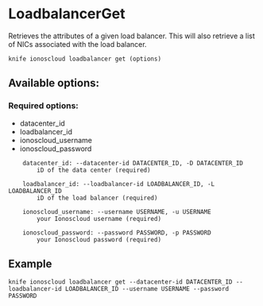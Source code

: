 # LoadbalancerGet

Retrieves the attributes of a given load balancer. This will also retrieve a list of NICs associated with the load balancer.

```text
knife ionoscloud loadbalancer get (options)
```

## Available options:

### Required options:

* datacenter\_id
* loadbalancer\_id
* ionoscloud\_username
* ionoscloud\_password

```text
    datacenter_id: --datacenter-id DATACENTER_ID, -D DATACENTER_ID
        iD of the data center (required)

    loadbalancer_id: --loadbalancer-id LOADBALANCER_ID, -L LOADBALANCER_ID
        iD of the load balancer (required)

    ionoscloud_username: --username USERNAME, -u USERNAME
        your Ionoscloud username (required)

    ionoscloud_password: --password PASSWORD, -p PASSWORD
        your Ionoscloud password (required)
```
## Example

```text
knife ionoscloud loadbalancer get --datacenter-id DATACENTER_ID --loadbalancer-id LOADBALANCER_ID --username USERNAME --password PASSWORD
```
